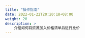 ```yaml
---
title: "操作指南"
date: 2022-01-22T20:20:18+08:00
weight: 20
description: >
    介绍如何将资源加入价格清单后进行比价
---
```


